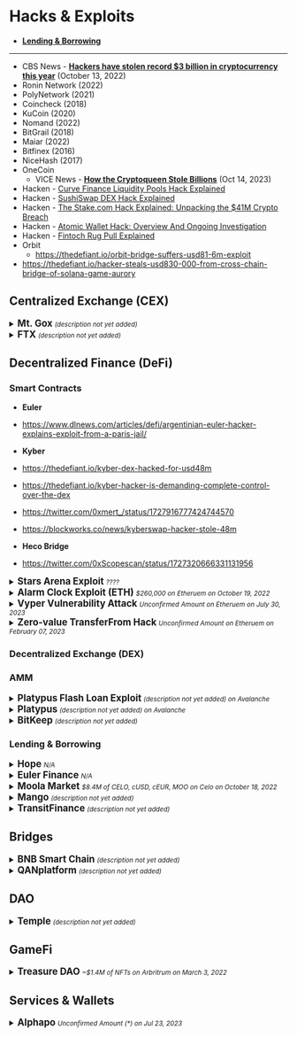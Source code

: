 # Hacks & Exploits

 - [**Lending & Borrowing**](#Lending-amp-Borrowing)
 
  ---

  * CBS News - [**Hackers have stolen record $3 billion in cryptocurrency this year**](https://www.cbsnews.com/news/cryptocurrency-theft-hacker-chainalysis-blockchain-crime/) (October 13, 2022)
  * Ronin Network (2022)
  * PolyNetwork (2021)
  * Coincheck (2018)
  * KuCoin (2020)
  * Nomand (2022)
  * BitGrail (2018)
  * Maiar (2022)
  * Bitfinex (2016)
  * NiceHash (2017)
  * OneCoin
    - VICE News - [**How the Cryptoqueen Stole Billions**](https://www.youtube.com/watch?v=ZoklPHEjXl4)  (Oct 14, 2023)
  * Hacken - [Curve Finance Liquidity Pools Hack Explained](https://hacken.io/discover/curve-finance-liquidity-pools-hack-explained/)
  * Hacken - [SushiSwap DEX Hack Explained](https://hacken.io/discover/sushi-hack-explained/)
  * Hacken - [The Stake.com Hack Explained: Unpacking the $41M Crypto Breach](https://hacken.io/discover/stake-com-hack-sep-2023/)
  * Hacken - [Atomic Wallet Hack: Overview And Ongoing Investigation](https://hacken.io/discover/atomic-wallet-hack/)
  * Hacken - [Fintoch Rug Pull Explained](https://hacken.io/discover/fintoch-scam-explained/)
  * Orbit
    *  https://thedefiant.io/orbit-bridge-suffers-usd81-6m-exploit
  * https://thedefiant.io/hacker-steals-usd830-000-from-cross-chain-bridge-of-solana-game-aurory

## Centralized Exchange (CEX)

<details>
    
  <summary>
    <big><b>Mt. Gox</b></big>
    <small><i>(description not yet added)</i></small>
  </summary>

  * Unchained - [**Mt. Gox Creditors Can Now Select a Repayment Method for Lost Funds**](https://unchainedpodcast.com/mt-gox-creditors-can-now-select-a-repayment-method-for-lost-funds/) (October 10, 2022)
    
</details>

<details>
    
  <summary>
    <big><b>FTX</b></big>
    <small><i>(description not yet added)</i></small>
  </summary>

  * Unchained - [**FTX Drainer Moves $29.3M Through Ren Bitcoin Bridge**](https://unchainedpodcast.com/ftx-drainer-moves-29-3m-through-ren-bitcoin-bridge/) (November 21, 2022)
    
</details>
  

## Decentralized Finance (DeFi) 

### Smart Contracts

- **Euler**
 - https://www.dlnews.com/articles/defi/argentinian-euler-hacker-explains-exploit-from-a-paris-jail/

- **Kyber**
 - https://thedefiant.io/kyber-dex-hacked-for-usd48m
 - https://thedefiant.io/kyber-hacker-is-demanding-complete-control-over-the-dex
 - https://twitter.com/0xmert_/status/1727916777424744570
 - https://blockworks.co/news/kyberswap-hacker-stole-48m

- **Heco Bridge**
 - https://twitter.com/0xScopescan/status/1727320666331131956
<details>
  <summary>
    <big><b>Stars Arena Exploit</b></big>
    <small><i>????</i></small>
  </summary>
 
  * The Defiant - [**Avalanche-Based App Stars Arena Loses $3M in Smart Contract Exploit**](https://thedefiant.io/stars-arena-exploit)  (October 07, 2023)
</details>

<details>
  <summary>
    <big><b>Alarm Clock Exploit (ETH)</b></big>
    <small><i>$260,000 on Etheruem on October 19, 2022</i></small>
  </summary>
 
  * Unchained - [**$260,000 Gas Fees Stolen in Ethereum Alarm Clock Exploit**](https://unchainedpodcast.com/260000-gas-fees-stolen-in-ethereum-alarm-clock-exploit/)
</details>

<details>
  <summary>
    <big><b>Vyper Vulnerability Attack</b></big>
    <small><i>Unconfirmed Amount on Etheruem on July 30, 2023</i></small>
  </summary>

  * Unchained - [**What Does the Curve Crisis Say About DeFi**](https://www.youtube.com/watch?v=L-PcKULfKVc) (Aug 4, 2023)
  * Empire (Blockworks) - [**Curve Hack Explained**](https://www.youtube.com/watch?v=yA1BtxLWZc8) (Aug 4, 2023)
  * Unchained - [**The Chopping Block: Who’s to Blame for the Curve Hack**](https://www.youtube.com/watch?v=_O3hOg93LBE) (Aug 3, 2023)
  * Bankless - [**Will DeFi Survive The Curve Meltdown**](https://www.youtube.com/watch?v=I1bVLQdUkMw) (Aug 2, 2023)
  * https://cryptoslate.com/curve-finance-offers-hacker-10-bounty-agrees-not-to-seek-legal-assistance-if-offer-is-taken-up/
  * https://thedefiant.io/defi-lenders-spooked-by-curve-exploit
  * https://cointelegraph.com/news/curve-crvusd-depegs-market-reacts-shock-events
  * https://cointelegraph.com/news/curve-aave-chan-founder-proposes-buying-2-m-crv-from-curve-founder
  * https://thedefiant.io/crypto-lenders-weigh-options-to-deal-with-crv-leverage
  * https://thedefiant.io/curve-founder-continues-to-offload-crv-in-otc-deals
  * https://decrypt.co/151336/curve-finance-chaos-is-110-million-gut-check-defi
  * https://decrypt.co/151273/defi-teams-issue-stark-warning-curve-finance-hacker
  * https://cryptoslate.com/curve-crv-token-jumps-6-after-exploiter-begins-to-return-part-of-stolen-funds/
  * https://cointelegraph.com/news/curve-finance-opens-bounty-after-exploiter-deadline-expires
  * https://cointelegraph.com/news/alchemix-reports-return-of-all-stolen-funds-from-curve-pools
  * https://cointelegraph.com/news/jpeg-d-confirms-return-of-eth-from-curve-hacker
  * https://cointelegraph.com/news/curve-vyper-exploit-whole-story-so-far
  * https://cointelegraph.com/news/curve-hack-mev-bot-behind-61m-heist-begins-returning-funds
  * https://cointelegraph.com/news/curve-emergency-dao-terminates-rewards-for-hack-related-pools
  * https://decrypt.co/151090/defi-blue-chip-tokens-hit-with-bearish-week-amid-curve-finance-hack
  * https://cointelegraph.com/news/vyper-vulnerability-exposes-defi-ecosystem-stress-tests
  * https://cointelegraph.com/news/vyper-copycat-exploit-on-bsc-bnb-smart-chain-curve
  * https://twitter.com/CurveFinance/status/1685693202722848768
  * https://twitter.com/Delphi_Digital/status/1686187959303708672
  * https://cryptoslate.com/tron-partners-with-turbulent-curve-finance-to-launch-stusdt-pool-amid-market-chaos/
  * https://cointelegraph.com/news/white-hat-returns-5-million-curve-finance-hack
  * https://cointelegraph.com/news/curve-finance-founder-100-million-debt-could-trigger-defi-implosion
  * https://cryptoslate.com/total-value-locked-across-defi-protocols-down-more-than-3b-since-curve-finance-attack/
  * https://cointelegraph.com/news/curve-founder-michael-egorov-crv-loan-counterparties
  * https://cointelegraph.com/news/curve-liquidation-risk-poses-systemic-threat-to-defi-even-as-founder-scurries-to-repay-loans
  * https://cointelegraph.com/news/ethereum-million-dollar-mev-block-reward-amid-curve-finance-exploit
</details>

<details>
  <summary>
    <big><b>Zero-value TransferFrom Hack</b></big>
    <small><i>Unconfirmed Amount on Etheruem on February 07, 2023</i></small>
  </summary>

  * https://cointelegraph.com/news/scammers-are-targeting-crypto-users-with-new-zero-value-transferfrom-trick
  * https://cointelegraph.com/news/zero-transfer-scammer-steals-20-million-usdt
</details>



### Decentralized Exchange (DEX)
### AMM

<details>
  <summary>
    <big><b>Platypus Flash Loan Exploit</b></big>
    <small><i>(description not yet added) on Avalanche</i></small>
  </summary>

  * Rekt - [**Platypus Finance - REKT 2**](https://rekt.news/platypus-rekt2/)  (October 13, 2023)
  * CoinTelegraph - [**Platypus DeFi loses $2.2M in another flash loan exploit**](https://cointelegraph.com/news/platypus-flash-loan-exploit-defi)  (Oct 12, 2023)
  * Platypus (Twitter @Platypusdefi) - [**Community Announcement**](https://twitter.com/Platypusdefi/status/1712513974124818589/)  (Oct 12, 2023)
  * Blockworks - [**DeFi protocol Platypus suffers second flash loan attack in 9 months**](https://blockworks.co/news/platypus-suffers-flash-loan-attack)
</details>

<details>
  <summary>
    <big><b>Platypus</b></big>
    <small><i>(description not yet added) on Avalanche</i></small>
  </summary>

  * CoinTelegraph - [**French Police Arrest 2 People in Connection to Platypus Attack**](https://cointelegraph.com/news/french-police-arrest-2-people-in-connection-to-platypus-attack)
</details>

<details>
  <summary>
    <big><b>BitKeep</b></big>
    <small><i>(description not yet added)</i></small>
  </summary>

  * Decrypt - [**BitKeep Hacker Moves $1M in Binance Coin Through Tornado Cash**](https://decrypt.co/112305/bitkeep-hacker-moves-1m-binance-coin-through-tornado-cash) (October 18, 2022)
</details>

### Lending & Borrowing

 

<details>
  <summary>
    <big><b>Hope</b></big>
    <small><i>N/A</i></small>
  </summary>

  * The Defiant - [**Hope Lend DeFi Platform Loses 526 ETH in Hack**](https://thedefiant.io/hope-lend-defi-platform-loses-526-eth-in-hack)
</details>

<details>
  <summary>
    <big><b>Euler Finance</b></big>
    <small><i>N/A</i></small>
  </summary>

  * Chainalysis - [**$197 Million Stolen: Euler Finance Flash Loan Attack Explained (UPDATED 4/6/23)**](https://www.chainalysis.com/blog/euler-finance-flash-loan-attack/)
  * Decrypt - [**Euler Finance Exploiter Returns All ‘Recoverable Funds’ From $200M Hack**](https://decrypt.co/125373/euler-finance-exploiter-returns-recoverable-funds-200m-hack)
</details>


<details>
  <summary>
    <big><b>Moola Market</b></big>
    <small><i>$8.4M of CELO, cUSD, cEUR, MOO on Celo on October 18, 2022</i></small>
  </summary>

  * Unchained - [**Hacker Steals $8.4M from DeFi Protocol Moola Market**](https://unchainedpodcast.com/hacker-steals-8-4m-from-defi-protocol-moola-market/)

</details>

<details>
    
  <summary>
    <big><b>Mango</b></big>
    <small><i>(description not yet added)</i></small>
  </summary>

  * CoinDesk - [**DeFi Exchange Mango Markets Will Soon Start Refunding Users for $114M Exploit**](https://www.coindesk.com/business/2022/10/20/mango-markets-will-start-returning-stolen-funds-from-114-exploit/) (October 20, 2022)
  * The Block - [**Mango Markets attacker puts forward proposal that would pay them $70 million bounty**](https://www.theblock.co/post/176468/mango-markets-attacker-puts-forward-proposal-that-would-pay-them-70-million-bounty) (October 12, 2022)
  * Fortune - [**Decentralized Solana-based trading platform Mango reportedly hit by $100 million exploit**](https://fortune.com/crypto/2022/10/11/mango-markets-trading-platform-on-solana-seemingly-hit-by-exploit/) (October 12, 2022)
    
</details>

<details>
    
  <summary>
    <big><b>TransitFinance</b></big>
    <small><i>(description not yet added)</i></small>
  </summary>

  * The Defiant - [**Hacker Pockets $677,000 and Free Pass to Settle TransitFinance Exploit**](https://thedefiant.io/hacker-pockets-677000-and-free-pass-to-settle-transitfinance-exploit) (October 11, 2022)
    
</details>

## Bridges

<details>
    
  <summary>
    <big><b>BNB Smart Chain</b></big>
    <small><i>(description not yet added)</i></small>
  </summary>

  * Unchained - [**BNB Smart Chain Plans Hard Fork In Response to $100M Exploit**](https://unchainedpodcast.com/bnb-smart-chain-plans-hard-fork-in-response-to-100m-exploit/) (October 12, 2022)
  * REKT - [**BNB Bridge**](https://rekt.news/bnb-bridge-rekt/) (October 7, 2022)

    
</details>


<details>
    
  <summary>
    <big><b>QANplatform</b></big>
    <small><i>(description not yet added)</i></small>
  </summary>

  * Decrypt - [**'Quantum-Resistant' Blockchain QANplatform Suffers Bridge Hack for Over $1 Million**](https://decrypt.co/111633/quantum-resistant-blockchain-qanplatform-suffers-bridge-hack-1-million) (October 11, 2022)
    
</details>

## DAO

<details>
    
  <summary>
    <big><b>Temple</b></big>
    <small><i>(description not yet added)</i></small>
  </summary>

  * CoinDesk - [**DeFi Protocol Temple DAO Struck by $2.3M Exploit**](https://www.coindesk.com/business/2022/10/11/defi-protocol-temple-dao-struck-by-23m-exploit/) (October 11, 2022)
  * Cryptoslate - [**Temple DAO hacked for over $2.3M**](https://cryptoslate.com/temple-dao-hacked-for-over-2-3m/) (October 11, 2022)

    
</details>

## GameFi

<details>
    
  <summary>
    <big><b>Treasure DAO</b></big>
    <small><i>~$1.4M of NFTs on Arbritrum on March 3, 2022</i></small>
  </summary>

  * REKT - [**Treasure DAO - REKT**](https://rekt.news/treasure-dao-rekt/) (March 03, 2022)
    
</details>

## Services & Wallets

<details>
    
  <summary>
    <big><b>Alphapo</b></big>
    <small><i>Unconfirmed Amount (*) on Jul 23, 2023</i></small>
  </summary>

  * https://twitter.com/zachxbt/status/1682941291825627137?s=20
  * https://decrypt.co/150282/north-korean-hacker-cell-lazarus-allegedly-behind-60m-alphapo-hack
  * https://cointelegraph.com/news/alphapo-payment-provider-hack-estimated-over-60m-on-chain-sleuth
  * https://www.theblock.co/post/241266/alphapos-hack-now-estimated-at-60-million-zachxbt
  * https://www.bleepingcomputer.com/news/security/lazarus-hackers-linked-to-60-million-alphapo-cryptocurrency-heist/
    
</details>
